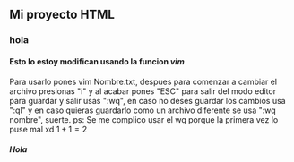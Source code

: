 ## Mi proyecto HTML
### hola
#### Esto lo estoy modifican usando la funcion *vim* 
Para usarlo pones vim Nombre.txt, despues para comenzar a cambiar el archivo presionas "i" y al acabar pones "ESC" para salir del modo editor para guardar y salir usas ":wq", en caso no deses guardar los cambios usa ":ql" y en caso quieras guardarlo como un archivo diferente se usa ":wq nombre", suerte.
ps: Se me complico usar el wq porque la primera vez lo puse mal xd
$1+1=2$
##### Hola
